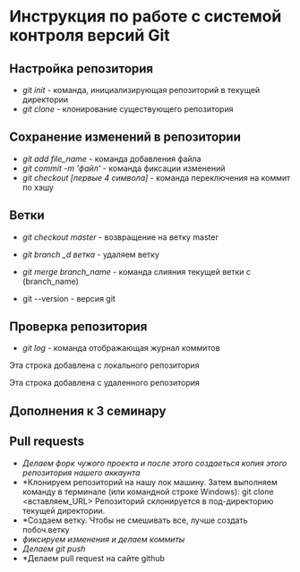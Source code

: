 # Инструкция по работе с системой контроля версий Git

## Настройка репозитория

* *git init* - команда, инициализирующая репозиторий в текущей директории
* *git clone <repo url>* - клонирование существующего репозитория 
## Сохранение изменений в репозитории
* *git add file_name* - команда добавления файла
* *git commit -m 'файл'* - команда фиксации изменений
* *git checkout [первые 4 символа]* - команда переключения на коммит по хэшу 
## Ветки
* *git checkout master* - возвращение на ветку master
* *git branch _d ветка* - удаляем ветку
* *git merge branch_name* - команда слияния текущей ветки с (branch_name)



* git --version - версия git 

## Проверка репозитория



* *git log* - команда отображающая журнал коммитов

Эта строка добавлена с локального репозитория
  
Эта строка добавлена с удаленного репозитория

## Дополнения к 3 семинару

## Pull requests 
* *Делаем форк чужого проекта и после этого создаеться копия этого репозитория нашего аккаунта*
* *Клонируем репозиторий на нашу лок машину. Затем выполняем команду в терминале (или командной строке Windows):
git clone <вставляем_URL>
Репозиторий склонируется в под-директорию текущей директории. 
* *Создаем ветку. Чтобы не смешивать все, лучше создать побоч.ветку
* *фиксируем изменения и делаем коммиты*
* *Делаем git push*
* *Делаем pull request на сайте github

